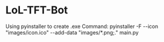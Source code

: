 # LoL-TFT-Bot
Using pyinstaller to create .exe
Command: pyinstaller -F --icon "images/icon.ico" --add-data "images/*.png;." main.py